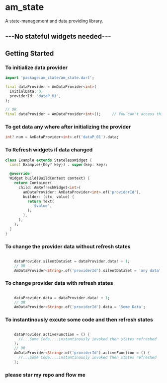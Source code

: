 # am_state
A state-management and data providing library. 
## ---No stateful widgets needed---


## Getting Started

### To initialize data provider
```Dart
import 'package:am_state/am_state.dart';

final dataProvider = AmDataProvider<int>(
  initialData: 0,
  providerId: 'dataP_01',
);

// OR
final dataProvider = AmDataProvider<int>();     // You can't access this with id
```

### To get data any where after initializing the provider
```Dart
int? num = AmDataProvider<int>.of('dataP_01').data;
```

### To Refresh widgets if data changed
```Dart
class Example extends StatelessWidget {
  const Example({Key? key}) : super(key: key);

  @override
  Widget build(BuildContext context) {
    return Container(
      child: AmRefreshWidget<int>(
        amDataProvider: AmDataProvider<int>.of('providerId'),
        builder: (ctx, value) {
          return Text(
            '$value',
          );
        },
      ),
    );
  }
}
```

### To change the provider data without refresh states
```Dart
    
    dataProvider.silentDataSet = dataProvider.data! + 1;
    // OR
    AmDataProvider<String>.of('providerId').silentDataSet = 'any data';

```

### To change provider data with refresh states
```Dart

    dataProvider.data = dataProvider.data! + 1;
    // OR
    AmDataProvider<String>.of('providerId').data = 'Some Data';

```

### To instantinously excute some code and then refresh states
```Dart

    dataProvider.activeFunction = () {
      //...Some Code....instantinously invoked then states refreshed
    };
    // OR
    AmDataProvider<String>.of('providerId').activeFunction = () {
      //...Some Code....instantinously invoked then states refreshed
    };

```

### please star my repo and flow me